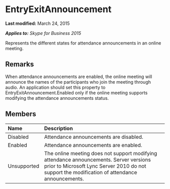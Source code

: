 
# EntryExitAnnouncement 

 **Last modified:** March 24, 2015

 _**Applies to:** Skype for Business 2015_

Represents the different states for attendance announcements in an online meeting.


## Remarks

When attendance announcements are enabled, the online meeting will announce the names of the participants who join the meeting through audio. An application should set this property to EntryExitAnnouncement.Enabled only if the online meeting supports modifying the attendance announcements status.


## Members





|**Name**|**Description**|
|:-----|:-----|
|Disabled|Attendance announcements are disabled.|
|Enabled|Attendance announcements are enabled.|
|Unsupported|The online meeting does not support modifying attendance announcements. Server versions prior to Microsoft Lync Server 2010 do not support the modification of attendance announcements.|
